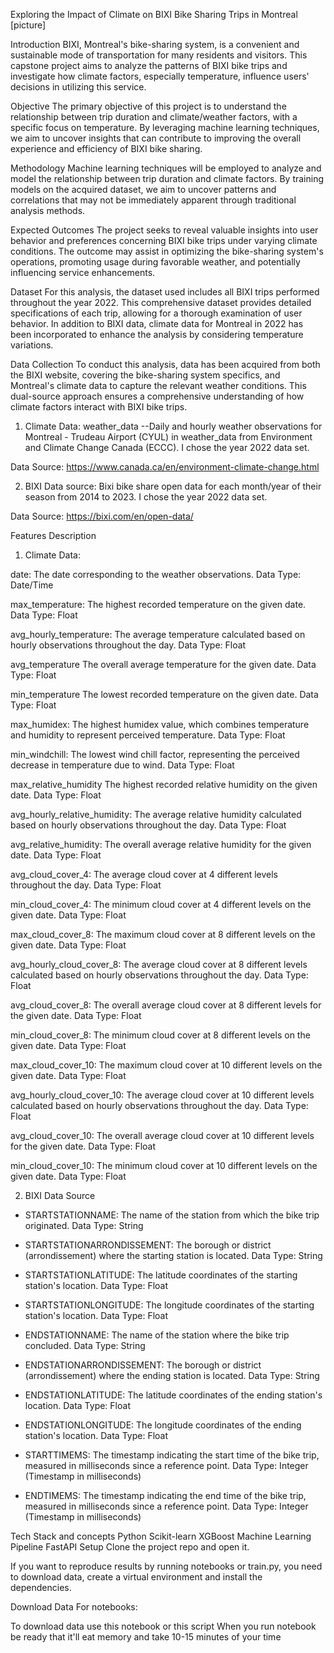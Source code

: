 Exploring the Impact of Climate on BIXI Bike Sharing Trips in Montreal
[picture]</font>

Introduction
BIXI, Montreal's bike-sharing system, is a convenient and sustainable mode of transportation for many residents and visitors. This capstone project aims to analyze the patterns of BIXI bike trips and investigate how climate factors, especially temperature, influence users' decisions in utilizing this service.

Objective
The primary objective of this project is to understand the relationship between trip duration and climate/weather factors, with a specific focus on temperature. By leveraging machine learning techniques, we aim to uncover insights that can contribute to improving the overall experience and efficiency of BIXI bike sharing.

Methodology
Machine learning techniques will be employed to analyze and model the relationship between trip duration and climate factors. By training models on the acquired dataset, we aim to uncover patterns and correlations that may not be immediately apparent through traditional analysis methods.

Expected Outcomes
The project seeks to reveal valuable insights into user behavior and preferences concerning BIXI bike trips under varying climate conditions. The outcome may assist in optimizing the bike-sharing system's operations, promoting usage during favorable weather, and potentially influencing service enhancements.

Dataset
For this analysis, the dataset used includes all BIXI trips performed throughout the year 2022. This comprehensive dataset provides detailed specifications of each trip, allowing for a thorough examination of user behavior. In addition to BIXI data, climate data for Montreal in 2022 has been incorporated to enhance the analysis by considering temperature variations.

Data Collection
To conduct this analysis, data has been acquired from both the BIXI website, covering the bike-sharing system specifics, and Montreal's climate data to capture the relevant weather conditions. This dual-source approach ensures a comprehensive understanding of how climate factors interact with BIXI bike trips.

1. Climate Data: weather_data --Daily and hourly weather observations for Montreal - Trudeau Airport (CYUL) in weather_data from Environment and Climate Change Canada (ECCC). I chose the year 2022 data set.

Data Source: https://www.canada.ca/en/environment-climate-change.html

2. BIXI Data source: Bixi bike share open data for each month/year of their season from 2014 to 2023. I chose the year 2022 data set.

Data Source: https://bixi.com/en/open-data/

Features Description
1. Climate Data:

date: The date corresponding to the weather observations. Data Type: Date/Time

max_temperature: The highest recorded temperature on the given date. Data Type: Float

avg_hourly_temperature: The average temperature calculated based on hourly observations throughout the day. Data Type: Float

avg_temperature The overall average temperature for the given date. Data Type: Float

min_temperature The lowest recorded temperature on the given date. Data Type: Float

max_humidex: The highest humidex value, which combines temperature and humidity to represent perceived temperature. Data Type: Float

min_windchill: The lowest wind chill factor, representing the perceived decrease in temperature due to wind. Data Type: Float

max_relative_humidity The highest recorded relative humidity on the given date. Data Type: Float

avg_hourly_relative_humidity: The average relative humidity calculated based on hourly observations throughout the day. Data Type: Float

avg_relative_humidity: The overall average relative humidity for the given date. Data Type: Float

avg_cloud_cover_4: The average cloud cover at 4 different levels throughout the day. Data Type: Float

min_cloud_cover_4: The minimum cloud cover at 4 different levels on the given date. Data Type: Float

max_cloud_cover_8: The maximum cloud cover at 8 different levels on the given date. Data Type: Float

avg_hourly_cloud_cover_8: The average cloud cover at 8 different levels calculated based on hourly observations throughout the day. Data Type: Float

avg_cloud_cover_8: The overall average cloud cover at 8 different levels for the given date. Data Type: Float

min_cloud_cover_8: The minimum cloud cover at 8 different levels on the given date. Data Type: Float

max_cloud_cover_10: The maximum cloud cover at 10 different levels on the given date. Data Type: Float

avg_hourly_cloud_cover_10: The average cloud cover at 10 different levels calculated based on hourly observations throughout the day. Data Type: Float

avg_cloud_cover_10: The overall average cloud cover at 10 different levels for the given date. Data Type: Float

min_cloud_cover_10: The minimum cloud cover at 10 different levels on the given date. Data Type: Float




2. BIXI Data Source

- STARTSTATIONNAME: The name of the station from which the bike trip originated. Data Type: String

- STARTSTATIONARRONDISSEMENT: The borough or district (arrondissement) where the starting station is located. Data Type: String

- STARTSTATIONLATITUDE: The latitude coordinates of the starting station's location. Data Type: Float

- STARTSTATIONLONGITUDE: The longitude coordinates of the starting station's location. Data Type: Float

- ENDSTATIONNAME: The name of the station where the bike trip concluded. Data Type: String

- ENDSTATIONARRONDISSEMENT: The borough or district (arrondissement) where the ending station is located. Data Type: String

- ENDSTATIONLATITUDE: The latitude coordinates of the ending station's location. Data Type: Float

- ENDSTATIONLONGITUDE: The longitude coordinates of the ending station's location. Data Type: Float

- STARTTIMEMS: The timestamp indicating the start time of the bike trip, measured in milliseconds since a reference point. Data Type: Integer (Timestamp in milliseconds)

- ENDTIMEMS: The timestamp indicating the end time of the bike trip, measured in milliseconds since a reference point. Data Type: Integer (Timestamp in milliseconds)

Tech Stack and concepts
Python
Scikit-learn
XGBoost
Machine Learning Pipeline
FastAPI
Setup
Clone the project repo and open it.

If you want to reproduce results by running notebooks or train.py, you need to download data, create a virtual environment and install the dependencies.

Download Data
For notebooks:

To download data use this notebook or this script
When you run notebook be ready that it'll eat memory and take 10-15 minutes of your time
